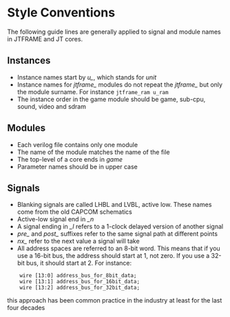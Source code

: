 # Style Conventions

The following guide lines are generally applied to signal and module names in JTFRAME and JT cores.

## Instances

- Instance names start by *u_*, which stands for _unit_
- Instance names for *jtframe_* modules do not repeat the *jtframe_* but only the module surname. For instance `jtframe_ram u_ram`
- The instance order in the game module should be game, sub-cpu, sound, video and sdram

## Modules

- Each verilog file contains only one module
- The name of the module matches the name of the file
- The top-level of a core ends in *game*
- Parameter names should be in upper case

## Signals

- Blanking signals are called LHBL and LVBL, active low. These names come from the old CAPCOM schematics
- Active-low signal end in *_n*
- A signal ending in *_l* refers to a 1-clock delayed version of another signal
- *pre_* and *post_* suffixes refer to the same signal path at different points
- *nx_* refer to the next value a signal will take
- All address spaces are referred to an 8-bit word. This means that if you use a 16-bit bus, the address should start at 1, not zero. If you use a 32-bit bus, it should start at 2. For instance:

```
    wire [13:0] address_bus_for_8bit_data;
    wire [13:1] address_bus_for_16bit_data;
    wire [13:2] address_bus_for_32bit_data;
```

this approach has been common practice in the industry at least for the last four decades